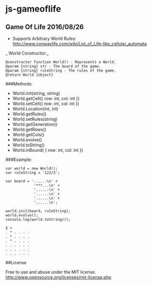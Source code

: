 # js-gameoflife

## Game Of Life 2016/08/26
+ Supports Arbitrary World Rules: http://www.conwaylife.com/wiki/List_of_Life-like_cellular_automata

_ World Constructor:_
```
@constructor function World() - Represents a World.
@param {string} str - The board of the game.
@param {string} ruleString - The rules of the game.
@return World {object}
```

###Methods:
+ World.init(string, string)
+ World.getCell({ row: int, col: int })
+ World.setCell({ row: int, col: int })
+ World.Location(int, int)
+ World.getRules()
+ World.setRules(string)
+ World.getGeneration()
+ World.getRows()
+ World.getCols()
+ World.evolve()
+ World.toString()
+ World.inBound( { row: int, col: int })

###Example:

 ```
 var world = new World();
 var ruleString = '123/3';

 var board = '......\n' +
              '***...\n' +
              '......\n' +
              '......\n' +
              '......\n' +
              '......\n';

world.init(board, ruleString);
world.evolve();
console.log(world.toString());

$ > 
. * . . . .
. * . . . .
. * . . . .
. . . . . .
. . . . . .
. . . . . .
```

##License

Free to use and abuse under the MIT license.
http://www.opensource.org/licenses/mit-license.php
